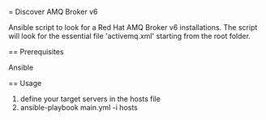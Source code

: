 = Discover AMQ Broker v6

Ansible script to look for a Red Hat AMQ Broker v6 installations.
The script will look for the essential file 'activemq.xml' starting from the root folder.

== Prerequisites

Ansible

== Usage

1. define your target servers in the hosts file  
2. ansible-playbook main.yml -i hosts
